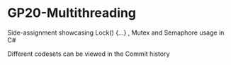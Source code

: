 # GP20-Multithreading
Side-assignment showcasing Lock() {...} , Mutex and Semaphore usage in C#

Different codesets can be viewed in the Commit history
